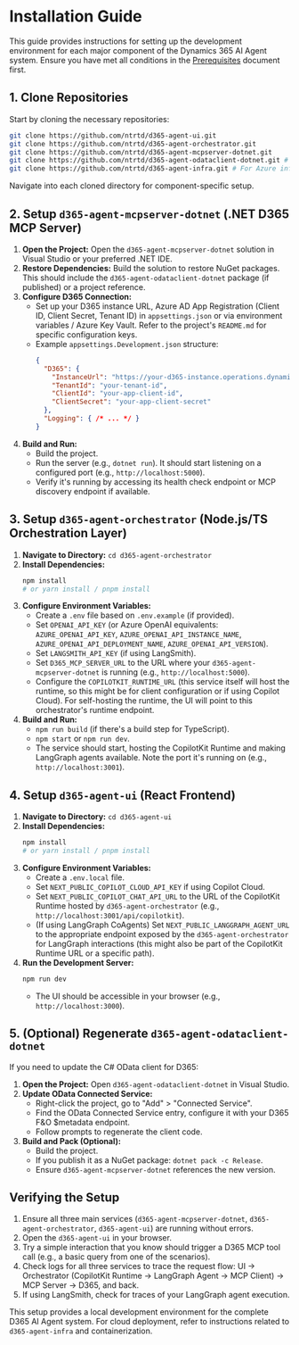 # Installation Guide

This guide provides instructions for setting up the development environment for each major component of the Dynamics 365 AI Agent system. Ensure you have met all conditions in the [Prerequisites](./prerequisites.md) document first.

## 1. Clone Repositories

Start by cloning the necessary repositories:

```bash
git clone https://github.com/ntrtd/d365-agent-ui.git
git clone https://github.com/ntrtd/d365-agent-orchestrator.git
git clone https://github.com/ntrtd/d365-agent-mcpserver-dotnet.git
git clone https://github.com/ntrtd/d365-agent-odataclient-dotnet.git # If regenerating OData client
git clone https://github.com/ntrtd/d365-agent-infra.git # For Azure infrastructure setup
```
Navigate into each cloned directory for component-specific setup.

## 2. Setup `d365-agent-mcpserver-dotnet` (.NET D365 MCP Server)

1.  **Open the Project:** Open the `d365-agent-mcpserver-dotnet` solution in Visual Studio or your preferred .NET IDE.
2.  **Restore Dependencies:** Build the solution to restore NuGet packages. This should include the `d365-agent-odataclient-dotnet` package (if published) or a project reference.
3.  **Configure D365 Connection:**
    *   Set up your D365 instance URL, Azure AD App Registration (Client ID, Client Secret, Tenant ID) in `appsettings.json` or via environment variables / Azure Key Vault. Refer to the project's `README.md` for specific configuration keys.
    *   Example `appsettings.Development.json` structure:
        ```json
        {
          "D365": {
            "InstanceUrl": "https://your-d365-instance.operations.dynamics.com",
            "TenantId": "your-tenant-id",
            "ClientId": "your-app-client-id",
            "ClientSecret": "your-app-client-secret"
          },
          "Logging": { /* ... */ }
        }
        ```
4.  **Build and Run:**
    *   Build the project.
    *   Run the server (e.g., `dotnet run`). It should start listening on a configured port (e.g., `http://localhost:5000`).
    *   Verify it's running by accessing its health check endpoint or MCP discovery endpoint if available.

## 3. Setup `d365-agent-orchestrator` (Node.js/TS Orchestration Layer)

1.  **Navigate to Directory:** `cd d365-agent-orchestrator`
2.  **Install Dependencies:**
    ```bash
    npm install 
    # or yarn install / pnpm install
    ```
3.  **Configure Environment Variables:**
    *   Create a `.env` file based on `.env.example` (if provided).
    *   Set `OPENAI_API_KEY` (or Azure OpenAI equivalents: `AZURE_OPENAI_API_KEY`, `AZURE_OPENAI_API_INSTANCE_NAME`, `AZURE_OPENAI_API_DEPLOYMENT_NAME`, `AZURE_OPENAI_API_VERSION`).
    *   Set `LANGSMITH_API_KEY` (if using LangSmith).
    *   Set `D365_MCP_SERVER_URL` to the URL where your `d365-agent-mcpserver-dotnet` is running (e.g., `http://localhost:5000`).
    *   Configure the `COPILOTKIT_RUNTIME_URL` (this service itself will host the runtime, so this might be for client configuration or if using Copilot Cloud). For self-hosting the runtime, the UI will point to this orchestrator's runtime endpoint.
4.  **Build and Run:**
    *   `npm run build` (if there's a build step for TypeScript).
    *   `npm start` or `npm run dev`.
    *   The service should start, hosting the CopilotKit Runtime and making LangGraph agents available. Note the port it's running on (e.g., `http://localhost:3001`).

## 4. Setup `d365-agent-ui` (React Frontend)

1.  **Navigate to Directory:** `cd d365-agent-ui`
2.  **Install Dependencies:**
    ```bash
    npm install
    # or yarn install / pnpm install
    ```
3.  **Configure Environment Variables:**
    *   Create a `.env.local` file.
    *   Set `NEXT_PUBLIC_COPILOT_CLOUD_API_KEY` if using Copilot Cloud.
    *   Set `NEXT_PUBLIC_COPILOT_CHAT_API_URL` to the URL of the CopilotKit Runtime hosted by `d365-agent-orchestrator` (e.g., `http://localhost:3001/api/copilotkit`).
    *   (If using LangGraph CoAgents) Set `NEXT_PUBLIC_LANGGRAPH_AGENT_URL` to the appropriate endpoint exposed by the `d365-agent-orchestrator` for LangGraph interactions (this might also be part of the CopilotKit Runtime URL or a specific path).
4.  **Run the Development Server:**
    ```bash
    npm run dev
    ```
    *   The UI should be accessible in your browser (e.g., `http://localhost:3000`).

## 5. (Optional) Regenerate `d365-agent-odataclient-dotnet`

If you need to update the C# OData client for D365:
1.  **Open the Project:** Open `d365-agent-odataclient-dotnet` in Visual Studio.
2.  **Update OData Connected Service:**
    *   Right-click the project, go to "Add" > "Connected Service".
    *   Find the OData Connected Service entry, configure it with your D365 F&O $metadata endpoint.
    *   Follow prompts to regenerate the client code.
3.  **Build and Pack (Optional):**
    *   Build the project.
    *   If you publish it as a NuGet package: `dotnet pack -c Release`.
    *   Ensure `d365-agent-mcpserver-dotnet` references the new version.

## Verifying the Setup

1.  Ensure all three main services (`d365-agent-mcpserver-dotnet`, `d365-agent-orchestrator`, `d365-agent-ui`) are running without errors.
2.  Open the `d365-agent-ui` in your browser.
3.  Try a simple interaction that you know should trigger a D365 MCP tool call (e.g., a basic query from one of the scenarios).
4.  Check logs for all three services to trace the request flow: UI -> Orchestrator (CopilotKit Runtime -> LangGraph Agent -> MCP Client) -> MCP Server -> D365, and back.
5.  If using LangSmith, check for traces of your LangGraph agent execution.

This setup provides a local development environment for the complete D365 AI Agent system. For cloud deployment, refer to instructions related to `d365-agent-infra` and containerization.
